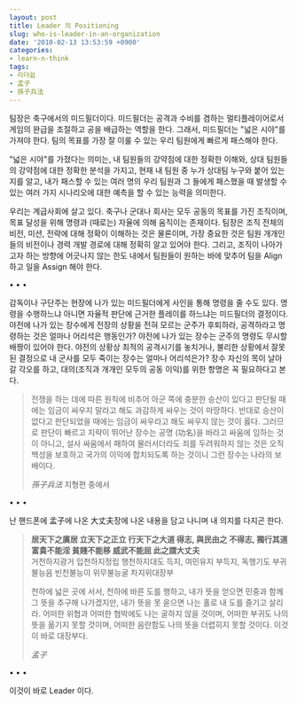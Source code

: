 ```yaml
---
layout: post
title: Leader 의 Positioning
slug: who-is-leader-in-an-organization
date: '2010-02-13 13:53:59 +0900'
categories:
- learn-n-think
tags:
- 리더쉽
- 孟子
- 孫子兵法
---
```


팀장은 축구에서의 미드필더이다. 미드필더는 공격과 수비를 겸하는 멀티플레이어로서 게임의 완급을 조절하고 공을 배급하는 역할을 한다. 그래서, 미드필더는 "넓은 시야"를 가져야 한다. 팀의 목표를 가장 잘 이룰 수 있는 우리 팀원에게 빠르게 패스해야 한다.

"넓은 시야"를 가졌다는 의미는, 내 팀원들의 강약점에 대한 정확한 이해와, 상대 팀원들의 강약점에 대한 정확한 분석을 가지고, 현재 내 팀원 중 누가 상대팀 누구와 붙어 있는지를 알고, 내가 패스할 수 있는 여러 명의 우리 팀원과 그 들에게 패스했을 때 발생할 수 있는 여러 가지 시나리오에 대한 예측을 할 수 있는 능력을 의미한다.

우리는 계급사회에 살고 있다. 축구나 군대나 회사는 모두 공동의 목표를 가진 조직이며, 목표 달성을 위해 명령과 (때로는) 자율에 의해 움직이는 존재이다. 팀장은 조직 전체의 비전, 미션, 전략에 대해 정확이 이해하는 것은 물론이며, 가장 중요한 것은 팀원 개개인들의 비전이나 경력 개발 경로에 대해 정확히 알고 있어야 한다. 그리고, 조직이 나아가고자 하는 방향에 어긋나지 않는 한도 내에서 팀원들이 원하는 바에 맞추어 팀을 Align 하고 일을 Assign 해야 한다.

<!--more-->
<div class="spacer">• • •</div>

감독이나 구단주는 현장에 나가 있는 미드필더에게 사인을 통해 명령을 줄 수도 있다. 명령을 수행하느냐 아니면 자율적 판단에 근거한 플레이를 하느냐는 미드필더의 결정이다. 야전에 나가 있는 장수에게 전장의 상황을 전혀 모르는 군주가 후퇴하라, 공격하라고 명령하는 것은 얼마나 어리석은 행동인가? 야전에 나가 있는 장수는 군주의 명령도 무시할 배짱이 있어야 한다. 야전의 상황상 최적의 공격시기를 놓치거나, 불리한 상황에서 잘못된 결정으로 내 군사를 모두 죽이는 장수는 얼마나 어리석은가? 장수 자신의 목이 날아갈 각오를 하고, 대의(조직과 개개인 모두의 공동 이익)를 위한 항명은 꼭 필요하다고 본다.

> 전쟁을 하는 데에 따른 원칙에 비추어 아군 쪽에 충분한 승산이 있다고 판단될 때에는 임금이 싸우지 말라고 해도 과감하게 싸우는 것이 마땅하다. 반대로 승산이 없다고 판단되었을 때에는 임금이 싸우라고 해도 싸우지 않는 것이 옳다. 그러므로 판단이 빠르고 지략이 뛰어난 장수는 공명 (功名)을 바라고 싸움에 임하는 것이 아니고, 설사 싸움에서 패하여 물러서더라도 죄를 두려워하지 않는 것은 오직 백성을 보호하고 국가의 이익에 합치되도록 하는 것이니 그런 장수는 나라의 보배이다.
>
> <footer><cite>孫子兵法</cite> 지형편 중에서</footer>


<div class="spacer">• • •</div>

난 핸드폰에 孟子에 나온 大丈夫장에 나온 내용을 담고 나니며 내 의지를 다지곤 한다.

> **居天下之廣居 立天下之正立 行天下之大道 得志, 與民由之 不得志, 獨行其道 富貴不能淫 貧賤不能移 威武不能屈 此之謂大丈夫**  
> 거천하지광거 입천하지정립 행천하지대도 득지, 여민유지 부득지, 독행기도 부귀불능음 빈천불능이 위무불능굴 차지위대장부
> 
> 천하에 넓은 곳에 서서, 천하에 바른 도를 행하고, 내가 뜻을 얻으면 민중과 함께 그 뜻을 추구해 나가겠지만, 내가 뜻을 못 읃으면 나는 홀로 내 도를 즐기고 살리라. 어떠한 위협과 어떠한 협박에도 나는 굴하지 않을 것이며, 어떠한 부귀도 나의 뜻을 옮기지 못할 것이며, 어떠한 음란함도 나의 뜻을 더렵히지 못할 것이다. 이것이 바로 대장부다.
> <footer><cite>孟子</cite></footer>

<div class="spacer">• • •</div>

이것이 바로 Leader 이다.

